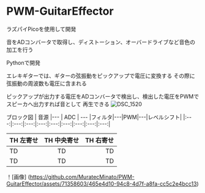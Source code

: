 # PWM-GuitarEffector
ラズパイPicoを使用して開発

音をADコンバータで取得し、ディストーション、オーバードライブなど音色の加工を行う

Pythonで開発

エレキギターでは、ギターの弦振動をピックアップで電圧に変換する
その際に弦振動の周波数も電圧に含まれる

ピックアップが出力する電圧をADコンバータで検出し、検出した電圧をPWMでスピーカへ出力すれば音として
再生できる
![DSC_1520](https://github.com/MuratecMinato/PWM-GuitarEffector/assets/71358603/10dc84d9-2370-4f9b-ab0d-b35d3b23495d)

ブロック図
|  音源 |--- |  ADC   | ---   |フィルタ|---|PWM|---|レベルシフト|
|:---:|:---:|:---:|:---:|:---:|:---:|:---:|:---:|:---:|





| TH 左寄せ | TH 中央寄せ | TH 右寄せ |
| :--- | :---: | ---: |
| TD | TD | TD |
| TD | TD | TD |
！[画像] (https://github.com/MuratecMinato/PWM-GuitarEffector/assets/71358603/465e4d10-94c8-4d7f-a8fa-cc5c2e4bcc13)
